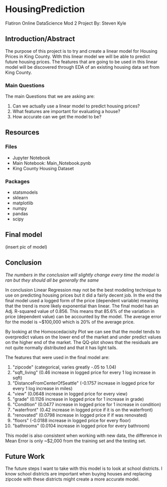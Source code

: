 # HousingPrediction
Flatiron Online DataScience Mod 2 Project
By: Steven Kyle

## Introduction/Abstract

The purpose of this project is to try and create a linear model for Housing Prices in King County. With this linear model we will be able to predict future housing prices. The features that are going to be used in this linear model will be discovered through EDA of an existing housing data set from King County.

### Main Questions

The main Questions that we are asking are:
1. Can we actually use a linear model to predict housing prices?
2. What features are important for evaluating a house?
3. How accurate can we get the model to be?

## Resources
### Files
- Jupyter Notebook
- Main Notebook: Main_Notebook.pynb
- King County Housing Dataset

### Packages
- statsmodels
- sklearn
- matplotlib
- numpy
- pandas
- scipy

## Final model
(insert pic of model)

## Conclusion

*The numbers in the conclusion will slightly change every time the model is ran but they should all be generally the same*

In conclusion Linear Regression may not be the best modeling technique to use on predicting housing prices but it did a fairly decent job. In the end the final model used a logged form of the price (dependent variable) meaning that the trend is more likely exponential than linear. The final model has an Adj. R-squared value of 0.856. This means that 85.6% of the variation in price (dependent value) can be accounted by the model. The average error for the model is ~$100,000 which is 20% of the average price.

By looking at the Homoscedacisity Plot we can see that the model tends to overpredict values on the lower end of the market and under predict values on the higher end of the market. The QQ-plot shows that the residuals are not quite normally distributed and that it has light tails.

The features that were used in the final model are:

1. "zipcode" (categorical, varies greatly -.05 to 1.04)
2. "sqft_living" (0.46 increase in logged price for every 1 log increase in sqft)
3. "DistanceFromCenterOfSeattle" (-0.1757 increase in logged price for every 1 log increase in miles)
4. "view" (0.0648 increase in logged price for every view)
5. "grade" (0.1126 increase in logged price for 1 increase in grade)
6. "Condition" (0.0477 increase in logged price for 1 increase in condition)
7. "waterfront" (0.42	increase in logged price if it is on the waterfront)
8. "renovated" (0.0798 increase in logged price if if was renovated)
9. "floors" (-0.0188 increase in logged price for every floor)
10. "bathrooms" (0.0104 increase in logged price for every bathroom)

This model is also consistent when working with new data, the difference in Mean Error is only ~$2,000 from the training set and the testing set.

## Future Work
The future steps I want to take with this model is to look at school districts. I know school districts are important when buying houses and replacing zipcode with these districts might create a more accurate model.
